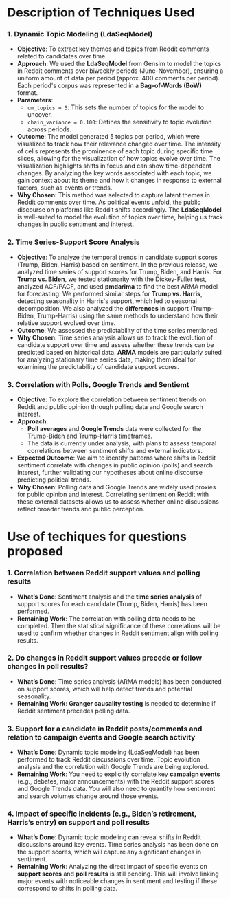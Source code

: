 # Description of Techniques Used

### 1. **Dynamic Topic Modeling (LdaSeqModel)**
   - **Objective**: To extract key themes and topics from Reddit comments related to candidates over time.
   - **Approach**: We used the **LdaSeqModel** from Gensim to model the topics in Reddit comments over biweekly periods (June-November), ensuring a uniform amount of data per period (approx. 400 comments per period). Each period's corpus was represented in a **Bag-of-Words (BoW)** format.
   - **Parameters**: 
     - `um_topics = 5`: This sets the number of topics for the model to uncover.
     - `chain_variance = 0.100`: Defines the sensitivity to topic evolution across periods.
   - **Outcome**: The model generated 5 topics per period, which were visualized to track how their relevance changed over time. The intensity of cells represents the prominence of each topic during specific time slices, allowing for the visualization of how topics evolve over time. The visualization highlights shifts in focus and can show time-dependent changes. By analyzing the key words associated with each topic, we gain context about its theme and how it changes in response to external factors, such as events or trends.
   - **Why Chosen**: This method was selected to capture latent themes in Reddit comments over time. As political events unfold, the public discourse on platforms like Reddit shifts accordingly. The **LdaSeqModel** is well-suited to model the evolution of topics over time, helping us track changes in public sentiment and interest.

### 2. **Time Series-Support Score Analysis**
   - **Objective**: To analyze the temporal trends in candidate support scores (Trump, Biden, Harris) based on sentiment. In the previous release, we analyzed time series of support scores for Trump, Biden, and Harris. For **Trump vs. Biden**, we tested stationarity with the Dickey-Fuller test, analyzed ACF/PACF, and used **pmdarima** to find the best ARMA model for forecasting. We performed similar steps for **Trump vs. Harris**, detecting seasonality in Harris's support, which led to seasonal decomposition. We also analyzed the **differences** in support (Trump-Biden, Trump-Harris) using the same methods to understand how their relative support evolved over time.
   - **Outcome**: We assessed the predictability of the time series mentioned.
   - **Why Chosen**: Time series analysis allows us to track the evolution of candidate support over time and assess whether these trends can be predicted based on historical data. **ARMA** models are particularly suited for analyzing stationary time series data, making them ideal for examining the predictability of candidate support scores.

### 3. **Correlation with Polls, Google Trends and Sentiemt**
   - **Objective**: To explore the correlation between sentiment trends on Reddit and public opinion through polling data and Google search interest.
   - **Approach**:
     - **Poll averages** and **Google Trends** data were collected for the Trump-Biden and Trump-Harris timeframes.
     - The data is currently under analysis, with plans to assess temporal correlations between sentiment shifts and external indicators.
   - **Expected Outcome**: We aim to identify patterns where shifts in Reddit sentiment correlate with changes in public opinion (polls) and search interest, further validating our hypotheses about online discourse predicting political trends.
   - **Why Chosen**: Polling data and Google Trends are widely used proxies for public opinion and interest. Correlating sentiment on Reddit with these external datasets allows us to assess whether online discussions reflect broader trends and public perception.

# Use of techiques for questions proposed

### 1. **Correlation between Reddit support values and polling results**
   - **What’s Done**: Sentiment analysis and the **time series analysis** of support scores for each candidate (Trump, Biden, Harris) has been performed.
   - **Remaining Work**: The correlation with polling data needs to be completed. Then the statistical significance of these correlations will be used to confirm whether changes in Reddit sentiment align with polling results.

### 2. **Do changes in Reddit support values precede or follow changes in poll results?**
   - **What’s Done**: Time series analysis (ARMA models) has been conducted on support scores, which will help detect trends and potential seasonality.
   - **Remaining Work**: **Granger causality testing** is needed to determine if Reddit sentiment precedes polling data.

### 3. **Support for a candidate in Reddit posts/comments and relation to campaign events and Google search activity**
   - **What’s Done**: Dynamic topic modeling (LdaSeqModel) has been performed to track Reddit discussions over time. Topic evolution analysis and the correlation with Google Trends are being explored.
   - **Remaining Work**: You need to explicitly correlate key **campaign events** (e.g., debates, major announcements) with the Reddit support scores and Google Trends data. You will also need to quantify how sentiment and search volumes change around those events.

### 4. **Impact of specific incidents (e.g., Biden’s retirement, Harris’s entry) on support and poll results**
   - **What’s Done**: Dynamic topic modeling can reveal shifts in Reddit discussions around key events. Time series analysis has been done on the support scores, which will capture any significant changes in sentiment.
   - **Remaining Work**: Analyzing the direct impact of specific events on **support scores** and **poll results** is still pending. This will involve linking major events with noticeable changes in sentiment and testing if these correspond to shifts in polling data.
